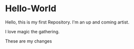 # Hello-World
Hello, this is my first Repository. 
I'm an up and coming artist. 

I love magic the gathering. 

These are my changes 
